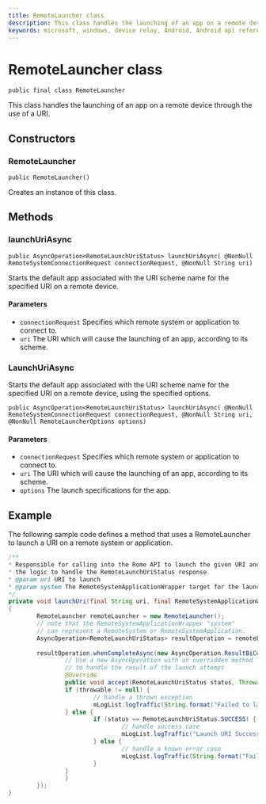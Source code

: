 ```yaml
---
title: RemoteLauncher class
description: This class handles the launching of an app on a remote device through the use of a URI. 
keywords: microsoft, windows, device relay, Android, Android api reference
---
```


# RemoteLauncher class

```
public final class RemoteLauncher
```

This class handles the launching of an app on a remote device through the use of a URI.

## Constructors

### RemoteLauncher
`public RemoteLauncher()`

Creates an instance of this class.

## Methods

### launchUriAsync
`public AsyncOperation<RemoteLaunchUriStatus> launchUriAsync(
        @NonNull RemoteSystemConnectionRequest connectionRequest, @NonNull String uri)`

Starts the default app associated with the URI scheme name for the specified URI on a remote device.

#### Parameters  
* `connectionRequest` Specifies which remote system or application to connect to.
* `uri` The URI which will cause the launching of an app, according to its scheme.

### LaunchUriAsync
Starts the default app associated with the URI scheme name for the specified URI on a remote device, using the specified options.

`public AsyncOperation<RemoteLaunchUriStatus> launchUriAsync(
        @NonNull RemoteSystemConnectionRequest connectionRequest, @NonNull String uri, @NonNull RemoteLauncherOptions options)`

#### Parameters  
* `connectionRequest` Specifies which remote system or application to connect to.
* `uri` The URI which will cause the launching of an app, according to its scheme.
* `options` The launch specifications for the app.

## Example

The following sample code defines a method that uses a RemoteLauncher to launch a URI on a remote system or application.

```Java
/**
* Responsible for calling into the Rome API to launch the given URI and provides
* the logic to handle the RemoteLaunchUriStatus response.
* @param uri URI to launch
* @param system The RemoteSystemApplicationWrapper target for the launch URI request
*/
private void launchUri(final String uri, final RemoteSystemApplicationWrapper system, final long messageId)
{
        RemoteLauncher remoteLauncher = new RemoteLauncher();
        // note that the RemoteSystemApplicationWrapper "system"
        // can represent a RemoteSystem or RemoteSystemApplication.
        AsyncOperation<RemoteLaunchUriStatus> resultOperation = remoteLauncher.launchUriAsync(system.getRemoteSystemConnectionRequest(), uri);
        
        resultOperation.whenCompleteAsync(new AsyncOperation.ResultBiConsumer<RemoteLaunchUriStatus, Throwable>() {
                // Use a new AsyncOperation with an overridden method 
                // to handle the result of the launch attempt
                @Override
                public void accept(RemoteLaunchUriStatus status, Throwable throwable) throws Throwable {
                if (throwable != null) {
                        // handle a thrown exception
                        mLogList.logTraffic(String.format("Failed to launch uri [%s] because of exception [%s]", uri, throwable));
                } else {
                        if (status == RemoteLaunchUriStatus.SUCCESS) {
                                // handle success case
                                mLogList.logTraffic("Launch URI Success");
                        } else {
                                // handle a known error case
                                mLogList.logTraffic(String.format("Failed to launch uri [%s] because of exception [%s]", uri, status));
                        }
                }
                }
        });
}
```